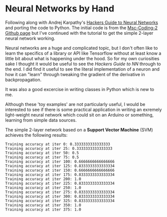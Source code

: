 # Neural Networks by Hand

Following along with Andrej Karpathy's [Hackers Guide to Neural Networks](https://karpathy.github.io/neuralnets/) and porting the code to Python. The initial code is from the [Msc-Coding-2 Github page](https://github.com/ual-cci/MSc-Coding-2/blob/master/Week-5.md) but I've continued with the tutorial to get the simple 2-layer neural network working.

Neural networks are a huge and complicated topic, but I don't often like to learn the specifics of a library or API like Tensorflow without at least know a little bit about what is happening under the hood. So for my own curiosities sake I thought it would be useful to see the _Hackers Guide to NN_ through to the end. I did find it useful to see the literal implementation of a neuron and how it can "learn" through tweaking the gradient of the derivative in backpropagation.

It was also a good excercise in writing classes in Python which is new to me.

Although these 'toy examples' are not particularly useful, I would be interested to see if there is some practical application in writing an exremely light-weight neural network which could sit on an Arduino or something, learning from simple data sources.



The simple 2-layer network based on a __Support Vector Machine__ (SVM) achieves the following results:

```
Training accuracy at iter 0: 0.3333333333333333
Training accuracy at iter 25: 0.3333333333333333
Training accuracy at iter 50: 0.5
Training accuracy at iter 75: 0.5
Training accuracy at iter 100: 0.6666666666666666
Training accuracy at iter 125: 0.8333333333333334
Training accuracy at iter 150: 0.6666666666666666
Training accuracy at iter 175: 0.8333333333333334
Training accuracy at iter 200: 1.0
Training accuracy at iter 225: 0.8333333333333334
Training accuracy at iter 250: 1.0
Training accuracy at iter 275: 0.8333333333333334
Training accuracy at iter 300: 0.8333333333333334
Training accuracy at iter 325: 0.8333333333333334
Training accuracy at iter 350: 1.0
Training accuracy at iter 375: 1.0
```
